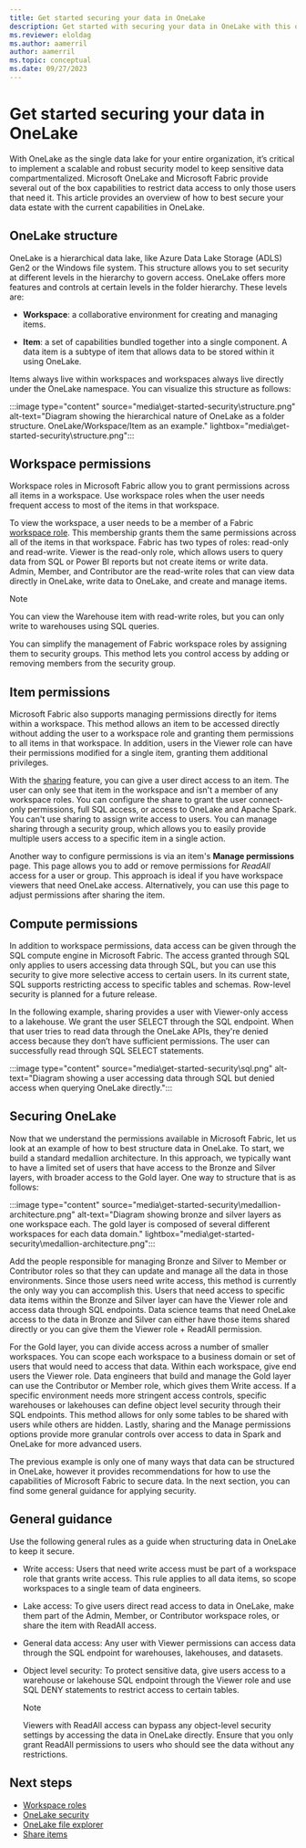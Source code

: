```yaml
---
title: Get started securing your data in OneLake
description: Get started with securing your data in OneLake with this overview of the concepts and capabilities.
ms.reviewer: eloldag
ms.author: aamerril
author: aamerril
ms.topic: conceptual
ms.date: 09/27/2023
---
```


# Get started securing your data in OneLake

With OneLake as the single data lake for your entire organization, it’s critical to implement a scalable and robust security model to keep sensitive data compartmentalized. Microsoft OneLake and Microsoft Fabric provide several out of the box capabilities to restrict data access to only those users that need it. This article provides an overview of how to best secure your data estate with the current capabilities in OneLake.

## OneLake structure

OneLake is a hierarchical data lake, like Azure Data Lake Storage (ADLS) Gen2 or the Windows file system. This structure allows you to set security at different levels in the hierarchy to govern access. OneLake offers more features and controls at certain levels in the folder hierarchy. These levels are:

- **Workspace**: a collaborative environment for creating and managing items.

- **Item**: a set of capabilities bundled together into a single component. A data item is a subtype of item that allows data to be stored within it using OneLake.

Items always live within workspaces and workspaces always live directly under the OneLake namespace. You can visualize this structure as follows:

:::image type="content" source="media\get-started-security\structure.png" alt-text="Diagram showing the hierarchical nature of OneLake as a folder structure. OneLake/Workspace/Item as an example." lightbox="media\get-started-security\structure.png":::

## Workspace permissions

Workspace roles in Microsoft Fabric allow you to grant permissions across all items in a workspace. Use workspace roles when the user needs frequent access to most of the items in that workspace.

To view the workspace, a user needs to be a member of a Fabric [workspace role](../get-started/roles-workspaces.md). This membership grants them the same permissions across all of the items in that workspace. Fabric has two types of roles: read-only and read-write. Viewer is the read-only role, which allows users to query data from SQL or Power BI reports but not create items or write data. Admin, Member, and Contributor are the read-write roles that can view data directly in OneLake, write data to OneLake, and create and manage items.

> [!NOTE]
> You can view the Warehouse item with read-write roles, but you can only write to warehouses using SQL queries.

You can simplify the management of Fabric workspace roles by assigning them to security groups. This method lets you control access by adding or removing members from the security group.

## Item permissions

Microsoft Fabric also supports managing permissions directly for items within a workspace. This method allows an item to be accessed directly without adding the user to a workspace role and granting them permissions to all items in that workspace. In addition, users in the Viewer role can have their permissions modified for a single item, granting them additional privileges.

With the [sharing](../get-started/share-items.md) feature, you can give a user direct access to an item. The user can only see that item in the workspace and isn't a member of any workspace roles. You can configure the share to grant the user connect-only permissions, full SQL access, or access to OneLake and Apache Spark. You can't use sharing to assign write access to users. You can manage sharing through a security group, which allows you to easily provide multiple users access to a specific item in a single action.

Another way to configure permissions is via an item's **Manage permissions** page. This page allows you to add or remove permissions for *ReadAll* access for a user or group. This approach is ideal if you have workspace viewers that need OneLake access. Alternatively, you can use this page to adjust permissions after sharing the item.

## Compute permissions

In addition to workspace permissions, data access can be given through the SQL compute engine in Microsoft Fabric. The access granted through SQL only applies to users accessing data through SQL, but you can use this security to give more selective access to certain users. In its current state, SQL supports restricting access to specific tables and schemas. Row-level security is planned for a future release.

In the following example, sharing provides a user with Viewer-only access to a lakehouse. We grant the user SELECT through the SQL endpoint. When that user tries to read data through the OneLake APIs, they're denied access because they don’t have sufficient permissions. The user can successfully read through SQL SELECT statements.

:::image type="content" source="media\get-started-security\sql.png" alt-text="Diagram showing a user accessing data through SQL but denied access when querying OneLake directly.":::

## Securing OneLake

Now that we understand the permissions available in Microsoft Fabric, let us look at an example of how to best structure data in OneLake. To start, we build a standard medallion architecture. In this approach, we typically want to have a limited set of users that have access to the Bronze and Silver layers, with broader access to the Gold layer. One way to structure that is as follows:

:::image type="content" source="media\get-started-security\medallion-architecture.png" alt-text="Diagram showing bronze and silver layers as one workspace each. The gold layer is composed of several different workspaces for each data domain." lightbox="media\get-started-security\medallion-architecture.png":::

Add the people responsible for managing Bronze and Silver to Member or Contributor roles so that they can update and manage all the data in those environments. Since those users need write access, this method is currently the only way you can accomplish this. Users that need access to specific data items within the Bronze and Silver layer can have the Viewer role and access data through SQL endpoints. Data science teams that need OneLake access to the data in Bronze and Silver can either have those items shared directly or you can give them the Viewer role + ReadAll permission.

For the Gold layer, you can divide access across a number of smaller workspaces. You can scope each workspace to a business domain or set of users that would need to access that data. Within each workspace, give end users the Viewer role. Data engineers that build and manage the Gold layer can use the Contributor or Member role, which gives them Write access. If a specific environment needs more stringent access controls, specific warehouses or lakehouses can define object level security through their SQL endpoints. This method allows for only some tables to be shared with users while others are hidden. Lastly, sharing and the Manage permissions options provide more granular controls over access to data in Spark and OneLake for more advanced users.

The previous example is only one of many ways that data can be structured in OneLake, however it provides recommendations for how to use the capabilities of Microsoft Fabric to secure data. In the next section, you can find some general guidance for applying security.

## General guidance

Use the following general rules as a guide when structuring data in OneLake to keep it secure.

- Write access: Users that need write access must be part of a workspace role that grants write access. This rule applies to all data items, so scope workspaces to a single team of data engineers.

- Lake access: To give users direct read access to data in OneLake, make them part of the Admin, Member, or Contributor workspace roles, or share the item with ReadAll access.

- General data access: Any user with Viewer permissions can access data through the SQL endpoint for warehouses, lakehouses, and datasets.

- Object level security: To protect sensitive data, give users access to a warehouse or lakehouse SQL endpoint through the Viewer role and use SQL DENY statements to restrict access to certain tables.

  > [!NOTE]
  > Viewers with ReadAll access can bypass any object-level security settings by accessing the data in OneLake directly. Ensure that you only grant ReadAll permissions to users who should see the data without any restrictions.

## Next steps

- [Workspace roles](../get-started/roles-workspaces.md)
- [OneLake security](onelake-security.md)
- [OneLake file explorer](onelake-file-explorer.md)
- [Share items](../get-started/share-items.md)
